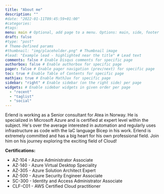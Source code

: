 ```yaml
---
title: "About me"
description: ""
#date: "2022-01-11T09:45:59+01:00"
#categories:
#tags:
menu: main # Optional, add page to a menu. Options: main, side, footer
draft: false
#type: "post"
# Theme-Defined params
#thumbnail: "img/placeholder.png" # Thumbnail image
#lead: "Example lead - highlighted near the title" # Lead text
comments: false # Enable Disqus comments for specific page
authorbox: false # Enable authorbox for specific page
pager: false # Enable pager navigation (prev/next) for specific page
toc: true # Enable Table of Contents for specific page
mathjax: true # Enable MathJax for specific page
sidebar: "right" # Enable sidebar (on the right side) per page
widgets: # Enable sidebar widgets in given order per page
  - "recent"
  - "taglist"
  - "social"
---
```


Erlend is working as a Senior consultant for Atea in Norway. He is specialized in Microsoft Azure and is certified at expert level within the subject. He's over the average interested in automation and regularly uses infrastructure as code with the IaC language Bicep in his work. Erlend is extremely committed and has a big heart for his own professional field.
Join him on his journey exploring the exciting field of Cloud!

**Certifications:**
- AZ-104 - Azure Administrator Associate
- AZ-140 - Azure Virtual Desktop Speciality
- AZ-305 - Azure Solution Architect Expert
- AZ-500 - Azure Security Engineer Associate
- SC-300 - Identity and Access Administrator Associate
- CLF-C01 - AWS Certified Cloud practitioner